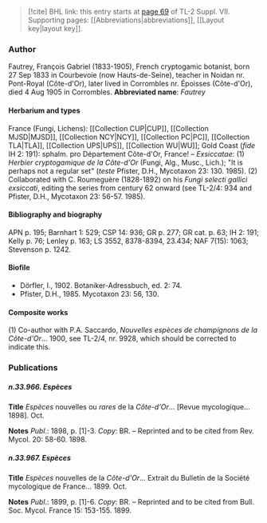 > [!cite] BHL link: this entry starts at [page 69](https://www.biodiversitylibrary.org/page/33259573) of TL-2 Suppl. VII.
> Supporting pages: [[Abbreviations|abbreviations]], [[Layout key|layout key]].

### Author

Fautrey, François Gabriel (1833-1905), French cryptogamic botanist, born 27 Sep 1833 in Courbevoie (now Hauts-de-Seine), teacher in Noidan nr. Pont-Royal (Côte-d'Or), later lived in Corrombles nr. Époisses (Côte-d'Or), died 4 Aug 1905 in Corrombles. 
**Abbreviated name**: *Fautrey*

#### Herbarium and types

France (Fungi, Lichens): [[Collection CUP|CUP]], [[Collection MJSD|MJSD]], [[Collection NCY|NCY]], [[Collection PC|PC]], [[Collection TLA|TLA]], [[Collection UPS|UPS]], [[Collection WU|WU]]; Gold Coast (*fide* IH 2: 191): sphalm. pro Département Côte-d'Or, France! – *Exsiccatae*:
(1) *Herbier cryptogamique de la Côte-d'Or* (Fungi, Alg., Musc., Lich.); "It is perhaps not a regular set" (*teste* Pfister, D.H., Mycotaxon 23: 130. 1985). (2) Collaborated with C. Roumeguère (1828-1892) on his *Fungi selecti gallici exsiccati*, editing the series from century 62 onward (see TL-2/4: 934 and Pfister, D.H., Mycotaxon 23: 56-57. 1985).

#### Bibliography and biography

APN p. 195; Barnhart 1: 529; CSP 14: 936; GR p. 277; GR cat. p. 63; IH 2: 191; Kelly p. 76; Lenley p. 163; LS 3552, 8378-8394, 23.434; NAF 7(15): 1063; Stevenson p. 1242.

#### Biofile

- Dörfler, I., 1902. Botaniker-Adressbuch, ed. 2: 74.
- Pfister, D.H., 1985. Mycotaxon 23: 56, 130.

#### Composite works

(1) Co-author with P.A. Saccardo, *Nouvelles espèces de champignons de la Côte-d'Or*... 1900, see TL-2/4, nr. 9928, which should be corrected to indicate this.

### Publications

##### n.33.966. Espèces

**Title**
*Espèces* nouvelles ou *rares* de la *Côte-d'Or*... \[Revue mycologique... 1898\]. Oct.

**Notes**
*Publ*.: 1898, p. \[1\]-3. *Copy*: BR. – Reprinted and to be cited from Rev. Mycol. 20: 58-60. 1898.

##### n.33.967. Espèces

**Title**
*Espèces* nouvelles de la *Côte-d'Or*... Extrait du Bulletin de la Société mycologique de France... 1899. Oct.

**Notes**
*Publ*.: 1899, p. \[1\]-6. *Copy*: BR. – Reprinted and to be cited from Bull. Soc. Mycol. France 15: 153-155. 1899.

